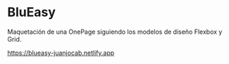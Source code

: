 # BluEasy

Maquetación de una OnePage siguiendo los modelos de diseño Flexbox y Grid.

https://blueasy-juanjocab.netlify.app
